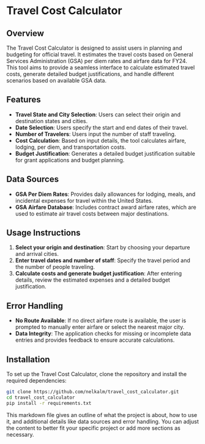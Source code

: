# Travel Cost Calculator

## Overview

The Travel Cost Calculator is designed to assist users in planning and budgeting for official travel. It estimates the travel costs based on General Services Administration (GSA) per diem rates and airfare data for FY24. This tool aims to provide a seamless interface to calculate estimated travel costs, generate detailed budget justifications, and handle different scenarios based on available GSA data.

## Features

- **Travel State and City Selection**: Users can select their origin and destination states and cities.
- **Date Selection**: Users specify the start and end dates of their travel.
- **Number of Travelers**: Users input the number of staff traveling.
- **Cost Calculation**: Based on input details, the tool calculates airfare, lodging, per diem, and transportation costs.
- **Budget Justification**: Generates a detailed budget justification suitable for grant applications and budget planning.

## Data Sources

- **GSA Per Diem Rates**: Provides daily allowances for lodging, meals, and incidental expenses for travel within the United States.
- **GSA Airfare Database**: Includes contract award airfare rates, which are used to estimate air travel costs between major destinations.

## Usage Instructions

1. **Select your origin and destination**: Start by choosing your departure and arrival cities.
2. **Enter travel dates and number of staff**: Specify the travel period and the number of people traveling.
3. **Calculate costs and generate budget justification**: After entering details, review the estimated expenses and a detailed budget justification.

## Error Handling

- **No Route Available**: If no direct airfare route is available, the user is prompted to manually enter airfare or select the nearest major city.
- **Data Integrity**: The application checks for missing or incomplete data entries and provides feedback to ensure accurate calculations.

## Installation

To set up the Travel Cost Calculator, clone the repository and install the required dependencies:

```bash
git clone https://github.com/nelkalm/travel_cost_calculator.git
cd travel_cost_calculator
pip install -r requirements.txt
```

This markdown file gives an outline of what the project is about, how to use it, and additional details like data sources and error handling. You can adjust the content to better fit your specific project or add more sections as necessary.
